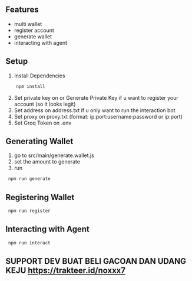 ## Features

- multi wallet
- register account
- generate wallet
- interacting with agent
  
## Setup

1. Install Dependencies

```bash
    npm install
```

2. Set private key on or Generate Private Key if u want to register your account (so it looks legit)
3. Set address on address.txt if u only want to run the interaction bot
4. Set proxy on proxy.txt (format: ip:port:username:password or ip:port)
5. Set Groq Token on .env

## Generating Wallet

1. go to src/main/generate.wallet.js
2. set the amount to generate
3. run

```bash
 npm run generate
```

## Registering Wallet

```bash
 npm run register
```

## Interacting with Agent

```bash
 npm run interact
```

## SUPPORT DEV BUAT BELI GACOAN DAN UDANG KEJU https://trakteer.id/noxxx7
